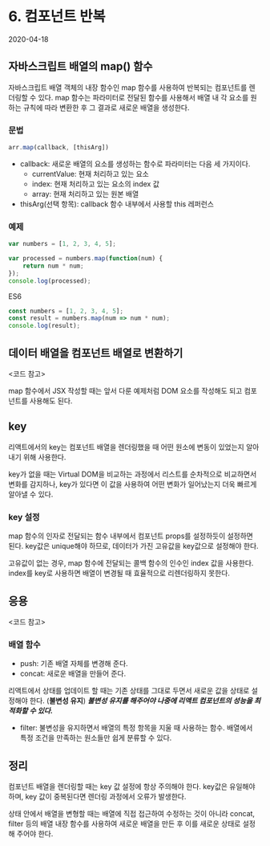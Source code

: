 # 6. 컴포넌트 반복
2020-04-18

## 자바스크립트 배열의 map() 함수
자바스크립트 배열 객체의 내장 함수인 map 함수를 사용하여 반복되는 컴포넌트를 렌더링할 수 있다. map 함수는 파라미터로 전달된 함수를 사용해서 배열 내 각 요소를 원하는 규칙에 따라 변환한 후 그 결과로 새로운 배열을 생성한다.

### 문법
```javascript
arr.map(callback, [thisArg])
```

- callback: 새로운 배열의 요소를 생성하는 함수로 파라미터는 다음 세 가지이다.
  - currentValue: 현재 처리하고 있는 요소
  - index: 현재 처리하고 있는 요소의 index 값
  - array: 현재 처리하고 있는 원본 배열
- thisArg(선택 항목): callback 함수 내부에서 사용할 this 레퍼런스

### 예제
```javascript
var numbers = [1, 2, 3, 4, 5];

var processed = numbers.map(function(num) {
    return num * num;
});
console.log(processed);
```

ES6
```javascript
const numbers = [1, 2, 3, 4, 5];
const result = numbers.map(num => num * num);
console.log(result);
```

## 데이터 배열을 컴포넌트 배열로 변환하기
<코드 참고>

map 함수에서 JSX 작성할 때는 앞서 다룬 예제처럼 DOM 요소를 작성해도 되고 컴포넌트를 사용해도 된다.

## key
리액트에서의 key는 컴포넌트 배열을 렌더링했을 때 어떤 원소에 변동이 있었는지 알아내기 위해 사용한다.

key가 없을 때는 Virtual DOM을 비교하는 과정에서 리스트를 순차적으로 비교하면서 변화를 감지하나, key가 있다면 이 값을 사용하여 어떤 변화가 일어났는지 더욱 빠르게 알아낼 수 있다.

### key 설정
map 함수의 인자로 전달되는 함수 내부에서 컴포넌트 props를 설정하듯이 설정하면 된다. key값은 unique해야 하므로, 데이터가 가진 고유값을 key값으로 설정해야 한다.

고유값이 없는 경우, map 함수에 전달되는 콜백 함수의 인수인 index 값을 사용한다. index를 key로 사용하면 배열이 변경될 때 효율적으로 리렌더링하지 못한다.

## 응용
<코드 참고>

### 배열 함수
- push: 기존 배열 자체를 변경해 준다.
- concat: 새로운 배열을 만들어 준다.

리액트에서 상태를 업데이트 할 때는 기존 상태를 그대로 두면서 새로운 값을 상태로 설정해야 한다. (**불변성 유지**) ***불변성 유지를 해주어야 나중에 리액트 컴포넌트의 성능을 최적화할 수 있다.***

- filter: 불변성을 유지하면서 배열의 특정 항목을 지울 때 사용하는 함수. 배열에서 특정 조건을 만족하는 원소들만 쉽게 분류할 수 있다.

## 정리
컴포넌트 배열을 렌더링할 때는 key 값 설정에 항상 주의해야 한다. key값은 유일해야 하며, key 값이 중복된다면 렌더링 과정에서 오류가 발생한다.

상태 안에서 배열을 변형할 때는 배열에 직접 접근하여 수정하는 것이 아니라 concat, filter 등의 배열 내장 함수를 사용하여 새로운 배열을 만든 후 이를 새로운 상태로 설정해 주어야 한다.